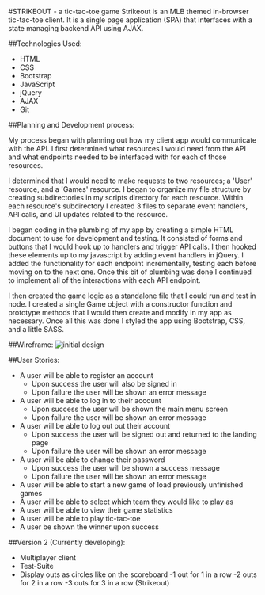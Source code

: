 #STRIKEOUT - a tic-tac-toe game
Strikeout is an MLB themed in-browser tic-tac-toe client. It is a single page
application (SPA) that interfaces with a state managing backend API using AJAX.

##Technologies Used:

- HTML
- CSS
- Bootstrap
- JavaScript
- jQuery
- AJAX
- Git

##Planning and Development process:

My process began with planning out how my client app would communicate with the
API. I first determined what resources I would need from the API and what
endpoints needed to be interfaced with for each of those resources.

I determined that I would need to make requests to two resources; a 'User'
resource, and a 'Games' resource. I began to organize my file structure by
creating subdirectories in my scripts directory for each resource. Within each
resource's subdirectory I created 3 files to separate event handlers, API calls,
and UI updates related to the resource.

I began coding in the plumbing of my app by creating a simple HTML document
to use for development and testing. It consisted of forms and buttons that
I would hook up to handlers and trigger API calls. I then hooked these elements
up to my javascript by adding event handlers in jQuery. I added the
functionality for each endpoint incrementally, testing each before moving on to
the next one. Once this bit of plumbing was done I continued to implement all of
the interactions with each API endpoint.

I then created the game logic as a standalone file that I could run and test in
node. I created a single Game object with a constructor function and prototype
methods that I would then create and modify in my app as necessary. Once all
this was done I styled the app using Bootstrap, CSS, and a little SASS.

##Wireframe:
![initial design](https://i.imgur.com/qDUpudt.png)

##User Stories:
  - A user will be able to register an account
    - Upon success the user will also be signed in
    - Upon failure the user will be shown an error message
  - A user will be able to log in to their account
    - Upon success the user will be shown the main menu screen
    - Upon failure the user will be shown an error message
  - A user will be able to log out out their account
    - Upon success the user will be signed out and returned to the landing page
    - Upon failure the user will be shown an error message
  - A user will be able to change their password
    - Upon success the user will be shown a success message
    - Upon failure the user will be shown an error message
  - A user will be able to start a new game of load previously unfinished games
  - A user will be able to select which team they would like to play as
  - A user will be able to view their game statistics
  - A user will be able to play tic-tac-toe
  - A user be shown the winner upon success

##Version 2 (Currently developing):

  - Multiplayer client
  - Test-Suite
  - Display outs as circles like on the scoreboard
	   -1 out for 1 in a row
	   -2 outs for 2 in a row
	   -3 outs for 3 in a row (Strikeout)
